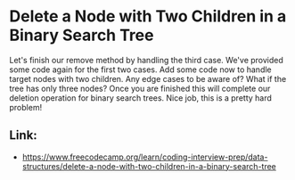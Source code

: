 # Delete a Node with Two Children in a Binary Search Tree #

Let's finish our remove method by handling the third case. We've provided some code again for the first two cases. Add some code now to handle target nodes with two children. Any edge cases to be aware of? What if the tree has only three nodes? Once you are finished this will complete our deletion operation for binary search trees. Nice job, this is a pretty hard problem!

## Link: ##
  - https://www.freecodecamp.org/learn/coding-interview-prep/data-structures/delete-a-node-with-two-children-in-a-binary-search-tree
